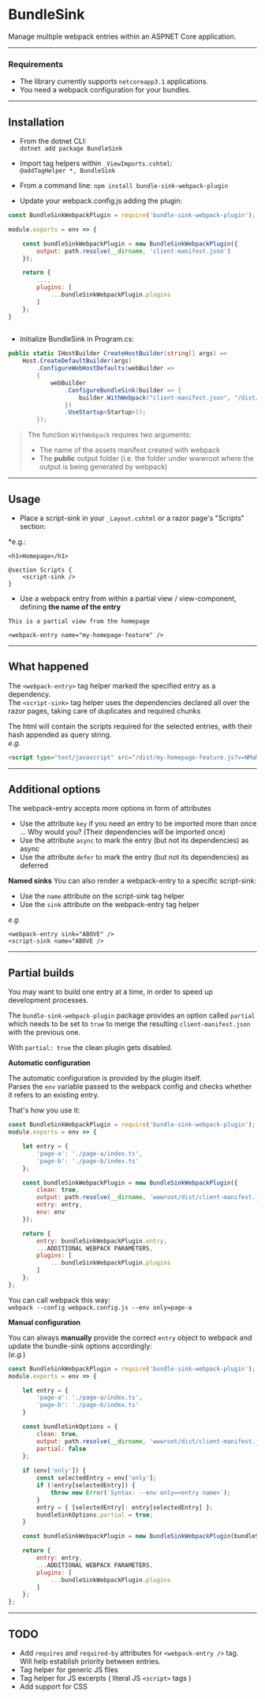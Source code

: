 # BundleSink

Manage multiple webpack entries within an ASPNET Core application.

***

### Requirements

- The library currently supports `netcoreapp3.1` applications.
- You need a webpack configuration for your bundles.

***

## Installation

- From the dotnet CLI:  
`dotnet add package BundleSink`

- Import tag helpers within `_ViewImports.cshtml`:  
`@addTagHelper *, BundleSink`

- From a command line:
`npm install bundle-sink-webpack-plugin`

- Update your webpack.config.js adding the plugin:
```js
const BundleSinkWebpackPlugin = require('bundle-sink-webpack-plugin');

module.exports = env => {

    const bundleSinkWebpackPlugin = new BundleSinkWebpackPlugin({
        output: path.resolve(__dirname, 'client-manifest.json')
    });

    return {
        ...,
        plugins: [
            ...bundleSinkWebpackPlugin.plugins
        ]
    };
}
    
```

- Initialize BundleSink in Program.cs:

```csharp
public static IHostBuilder CreateHostBuilder(string[] args) =>
    Host.CreateDefaultBuilder(args)
        .ConfigureWebHostDefaults(webBuilder =>
        {
            webBuilder
                .ConfigureBundleSink(builder => {
                    builder.WithWebpack("client-manifest.json", "/dist/");
                })
                .UseStartup<Startup>();
        });
```

> The function `WithWebpack` requires two arguments:
> - The name of the assets manifest created with webpack
> - The **public** output folder (i.e. the folder under wwwroot where the output is being generated by webpack)

***

## Usage

- Place a script-sink in your `_Layout.cshtml` or a razor page's "Scripts" section:  

*e.g.:  

```razor
<h1>Homepage</h1>

@section Scripts {
    <script-sink />
}
```

- Use a webpack entry from within a partial view / view-component, defining **the name of the entry**

```razor
This is a partial view from the homepage

<webpack-entry name="my-homepage-feature" />
```

***

## What happened
The `<webpack-entry>` tag helper marked the specified entry as a dependency.  
The `<script-sink>` tag helper uses the dependencies declared all over the razor pages, taking care of duplicates and required chunks

The html will contain the scripts required for the selected entries, with their hash appended as query string.  
*e.g.*
```html
<script type="text/javascript" src="/dist/my-homepage-feature.js?v=NMaMA8xzap806fSOec7CFpI78hl033lAOIq_Lrr4kmY"></script>
```

***

## Additional options

The webpack-entry accepts more options in form of attributes
- Use the attribute `key` if you need an entry to be imported more than once ... Why would you?  (Their dependencies will be imported once)
- Use the attribute `async` to mark the entry (but not its dependencies) as async
- Use the attribute `defer` to mark the entry (but not its dependencies) as deferred

**Named sinks**
You can also render a webpack-entry to a specific script-sink:
- Use the `name` attribute on the script-sink tag helper
- Use the `sink` attribute on the webpack-entry tag helper

*e.g.*
```razor
<webpack-entry sink="ABOVE" />
<script-sink name="ABOVE />
```

***

## Partial builds

You may want to build one entry at a time, in order to speed up development processes.

The `bundle-sink-webpack-plugin` package provides an option called `partial` which needs to be set to `true` to merge the resulting `client-manifest.json` with the previous one.  

With `partial: true` the clean plugin gets disabled.  

**Automatic configuration**

The automatic configuration is provided by the plugin itself.  
Parses the `env` variable passed to the webpack config and checks whether it refers to an existing entry.

That's how you use it:  
```js
const BundleSinkWebpackPlugin = require('bundle-sink-webpack-plugin');
module.exports = env => {

    let entry = {
        'page-a': './page-a/index.ts',
        'page-b': './page-b/index.ts'
    };

    const bundleSinkWebpackPlugin = new BundleSinkWebpackPlugin({
        clean: true,
        output: path.resolve(__dirname, 'wwwroot/dist/client-manifest.json'),
        entry: entry,
        env: env
    });

    return {
        entry: bundleSinkWebpackPlugin.entry,
        ...ADDITIONAL WEBPACK PARAMETERS,
        plugins: [
            ...bundleSinkWebpackPlugin.plugins
        ]
    };
};
```

You can call webpack this way:  
`webpack --config webpack.config.js --env only=page-a`

**Manual configuration**

You can always **manually** provide the correct `entry` object to webpack and update the bundle-sink options accordingly:  
(*e.g.*)
```js
const BundleSinkWebpackPlugin = require('bundle-sink-webpack-plugin');
module.exports = env => {

    let entry = {
        'page-a': './page-a/index.ts',
        'page-b': './page-b/index.ts'
    }

    const bundleSinkOptions = {
        clean: true,
        output: path.resolve(__dirname, 'wwwroot/dist/client-manifest.json'),
        partial: false
    };
    
    if (env['only']) {
        const selectedEntry = env['only'];
        if (!entry[selectedEntry]) {
            throw new Error(`Syntax: --env only=<entry name>`);
        }
        entry = { [selectedEntry]: entry[selectedEntry] };
        bundleSinkOptions.partial = true;
    }

    const bundleSinkWebpackPlugin = new BundleSinkWebpackPlugin(bundleSinkOptions);

    return {
        entry: entry,
        ...ADDITIONAL WEBPACK PARAMETERS,
        plugins: [
            ...bundleSinkWebpackPlugin.plugins
        ]
    };
};
```

***

## TODO

- Add `requires` and `required-by` attributes for `<webpack-entry />` tag.  
Will help establish priority between entries.  
- Tag helper for generic JS files
- Tag helper for JS excerpts ( literal JS `<script>` tags )
- Add support for CSS